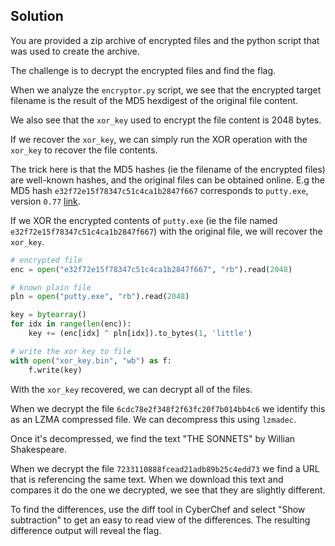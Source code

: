 ## Solution

You are provided a zip archive of encrypted files and the python script that was
used to create the archive.

The challenge is to decrypt the encrypted files and find the flag.

When we analyze the `encryptor.py` script, we see that the encrypted target
filename is the result of the MD5 hexdigest of the original file content.

We also see that the `xor_key` used to encrypt the file content is 2048 bytes.

If we recover the `xor_key`, we can simply run the XOR operation with the
`xor_key` to recover the file contents.

The trick here is that the MD5 hashes (ie the filename of the encrypted files)
are well-known hashes, and the original files can be obtained online. E.g the
MD5 hash `e32f72e15f78347c51c4ca1b2847f667` corresponds to `putty.exe`, version
`0.77` [link](https://the.earth.li/~sgtatham/putty/0.77/w64/putty.exe).

If we XOR the encrypted contents of `putty.exe` (ie the file named
`e32f72e15f78347c51c4ca1b2847f667`) with the original file, we will recover the `xor_key`.

```python
# encrypted file
enc = open("e32f72e15f78347c51c4ca1b2847f667", "rb").read(2048)

# known plain file
pln = open("putty.exe", "rb").read(2048)

key = bytearray()
for idx in range(len(enc)):
    key += (enc[idx] ^ pln[idx]).to_bytes(1, 'little')

# write the xor key to file
with open("xor_key.bin", "wb") as f:
    f.write(key)
```

With the `xor_key` recovered, we can decrypt all of the files.

When we decrypt the file `6cdc78e2f348f2f63fc20f7b014bb4c6` we identify this as
an LZMA compressed file. We can decompress this using `lzmadec`.

Once it's decompressed, we find the text "THE SONNETS" by Willian Shakespeare.

When we decrypt the file `7233110888fcead21adb89b25c4edd73` we find a URL that
is referencing the same text. When we download this text and compares it do the
one we decrypted, we see that they are slightly different.

To find the differences, use the diff tool in CyberChef and select "Show
subtraction" to get an easy to read view of the differences. The resulting
difference output will reveal the flag.
